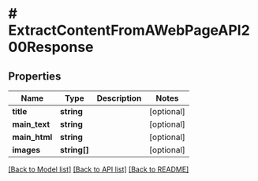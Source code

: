 # # ExtractContentFromAWebPageAPI200Response

## Properties

Name | Type | Description | Notes
------------ | ------------- | ------------- | -------------
**title** | **string** |  | [optional]
**main_text** | **string** |  | [optional]
**main_html** | **string** |  | [optional]
**images** | **string[]** |  | [optional]

[[Back to Model list]](../../README.md#models) [[Back to API list]](../../README.md#endpoints) [[Back to README]](../../README.md)
